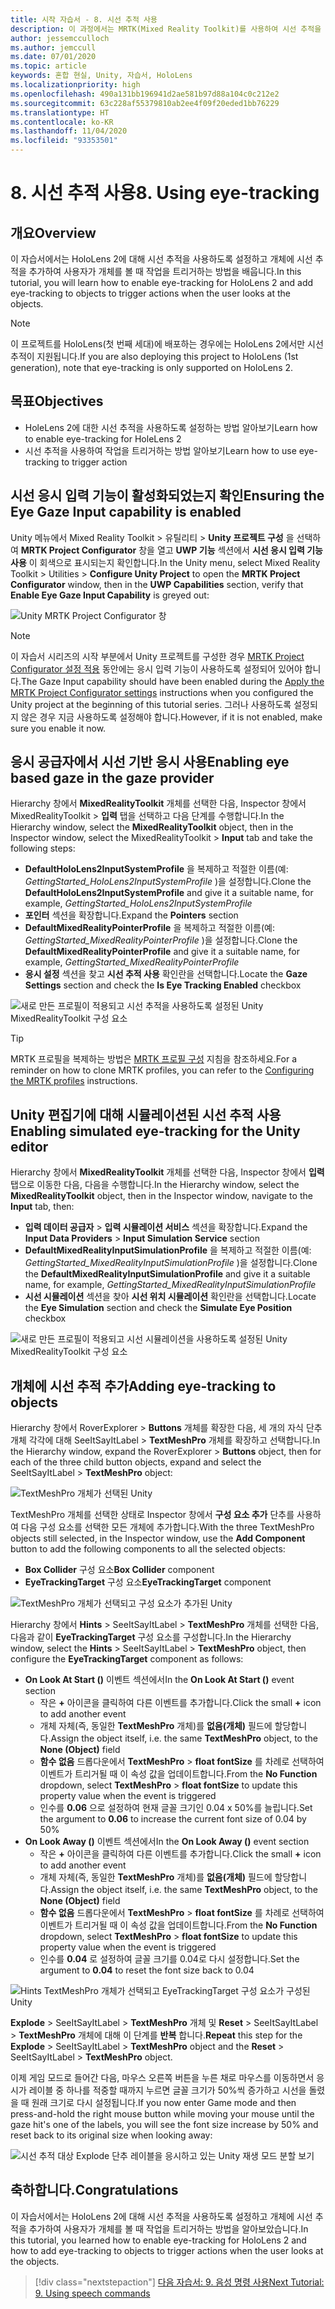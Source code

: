 ```yaml
---
title: 시작 자습서 - 8. 시선 추적 사용
description: 이 과정에서는 MRTK(Mixed Reality Toolkit)를 사용하여 시선 추적을 사용하는 방법을 보여 줍니다.
author: jessemcculloch
ms.author: jemccull
ms.date: 07/01/2020
ms.topic: article
keywords: 혼합 현실, Unity, 자습서, HoloLens
ms.localizationpriority: high
ms.openlocfilehash: 490a131bb196941d2ae581b97d88a104c0c212e2
ms.sourcegitcommit: 63c228af55379810ab2ee4f09f20eded1bb76229
ms.translationtype: HT
ms.contentlocale: ko-KR
ms.lasthandoff: 11/04/2020
ms.locfileid: "93353501"
---
```

# <a name="8-using-eye-tracking"></a><span data-ttu-id="4d1ce-105">8. 시선 추적 사용</span><span class="sxs-lookup"><span data-stu-id="4d1ce-105">8. Using eye-tracking</span></span>

## <a name="overview"></a><span data-ttu-id="4d1ce-106">개요</span><span class="sxs-lookup"><span data-stu-id="4d1ce-106">Overview</span></span>

<span data-ttu-id="4d1ce-107">이 자습서에서는 HoloLens 2에 대해 시선 추적을 사용하도록 설정하고 개체에 시선 추적을 추가하여 사용자가 개체를 볼 때 작업을 트리거하는 방법을 배웁니다.</span><span class="sxs-lookup"><span data-stu-id="4d1ce-107">In this tutorial, you will learn how to enable eye-tracking for HoloLens 2 and add eye-tracking to objects to trigger actions when the user looks at the objects.</span></span>

> [!NOTE]
> <span data-ttu-id="4d1ce-108">이 프로젝트를 HoloLens(첫 번째 세대)에 배포하는 경우에는 HoloLens 2에서만 시선 추적이 지원됩니다.</span><span class="sxs-lookup"><span data-stu-id="4d1ce-108">If you are also deploying this project to HoloLens (1st generation), note that eye-tracking is only supported on HoloLens 2.</span></span>

## <a name="objectives"></a><span data-ttu-id="4d1ce-109">목표</span><span class="sxs-lookup"><span data-stu-id="4d1ce-109">Objectives</span></span>

* <span data-ttu-id="4d1ce-110">HoleLens 2에 대한 시선 추적을 사용하도록 설정하는 방법 알아보기</span><span class="sxs-lookup"><span data-stu-id="4d1ce-110">Learn how to enable eye-tracking for HoleLens 2</span></span>
* <span data-ttu-id="4d1ce-111">시선 추적을 사용하여 작업을 트리거하는 방법 알아보기</span><span class="sxs-lookup"><span data-stu-id="4d1ce-111">Learn how to use eye-tracking to trigger action</span></span>

## <a name="ensuring-the-eye-gaze-input-capability-is-enabled"></a><span data-ttu-id="4d1ce-112">시선 응시 입력 기능이 활성화되었는지 확인</span><span class="sxs-lookup"><span data-stu-id="4d1ce-112">Ensuring the Eye Gaze Input capability is enabled</span></span>

<span data-ttu-id="4d1ce-113">Unity 메뉴에서 Mixed Reality Toolkit > 유틸리티 > **Unity 프로젝트 구성** 을 선택하여 **MRTK Project Configurator** 창을 열고 **UWP 기능** 섹션에서 **시선 응시 입력 기능 사용** 이 회색으로 표시되는지 확인합니다.</span><span class="sxs-lookup"><span data-stu-id="4d1ce-113">In the Unity menu, select Mixed Reality Toolkit > Utilities > **Configure Unity Project** to open the **MRTK Project Configurator** window, then in the **UWP Capabilities** section, verify that **Enable Eye Gaze Input Capability** is greyed out:</span></span>

![Unity MRTK Project Configurator 창](images/mr-learning-base/base-08-section1-step1-1.png)

> [!NOTE]
> <span data-ttu-id="4d1ce-115">이 자습서 시리즈의 시작 부분에서 Unity 프로젝트를 구성한 경우 [MRTK Project Configurator 설정 적용](mr-learning-base-02.md#1-apply-the-mrtk-project-configurator-settings) 동안에는 응시 입력 기능이 사용하도록 설정되어 있어야 합니다.</span><span class="sxs-lookup"><span data-stu-id="4d1ce-115">The Gaze Input capability should have been enabled during the [Apply the MRTK Project Configurator settings](mr-learning-base-02.md#1-apply-the-mrtk-project-configurator-settings) instructions when you configured the Unity project at the beginning of this tutorial series.</span></span> <span data-ttu-id="4d1ce-116">그러나 사용하도록 설정되지 않은 경우 지금 사용하도록 설정해야 합니다.</span><span class="sxs-lookup"><span data-stu-id="4d1ce-116">However, if it is not enabled, make sure you enable it now.</span></span>

## <a name="enabling-eye-based-gaze-in-the-gaze-provider"></a><span data-ttu-id="4d1ce-117">응시 공급자에서 시선 기반 응시 사용</span><span class="sxs-lookup"><span data-stu-id="4d1ce-117">Enabling eye based gaze in the gaze provider</span></span>

<span data-ttu-id="4d1ce-118">Hierarchy 창에서 **MixedRealityToolkit** 개체를 선택한 다음, Inspector 창에서 MixedRealityToolkit > **입력** 탭을 선택하고 다음 단계를 수행합니다.</span><span class="sxs-lookup"><span data-stu-id="4d1ce-118">In the Hierarchy window, select the **MixedRealityToolkit** object, then in the Inspector window, select the MixedRealityToolkit > **Input** tab and take the following steps:</span></span>

* <span data-ttu-id="4d1ce-119">**DefaultHoloLens2InputSystemProfile** 을 복제하고 적절한 이름(예: _GettingStarted_HoloLens2InputSystemProfile_ )을 설정합니다.</span><span class="sxs-lookup"><span data-stu-id="4d1ce-119">Clone the **DefaultHoloLens2InputSystemProfile** and give it a suitable name, for example, _GettingStarted_HoloLens2InputSystemProfile_</span></span>
* <span data-ttu-id="4d1ce-120">**포인터** 섹션을 확장합니다.</span><span class="sxs-lookup"><span data-stu-id="4d1ce-120">Expand the **Pointers** section</span></span>
* <span data-ttu-id="4d1ce-121">**DefaultMixedRealityPointerProfile** 을 복제하고 적절한 이름(예: _GettingStarted_MixedRealityPointerProfile_ )을 설정합니다.</span><span class="sxs-lookup"><span data-stu-id="4d1ce-121">Clone the **DefaultMixedRealityPointerProfile** and give it a suitable name, for example, _GettingStarted_MixedRealityPointerProfile_</span></span>
* <span data-ttu-id="4d1ce-122">**응시 설정** 섹션을 찾고 **시선 추적 사용** 확인란을 선택합니다.</span><span class="sxs-lookup"><span data-stu-id="4d1ce-122">Locate the **Gaze Settings** section and check the **Is Eye Tracking Enabled** checkbox</span></span>

![새로 만든 프로필이 적용되고 시선 추적을 사용하도록 설정된 Unity MixedRealityToolkit 구성 요소](images/mr-learning-base/base-08-section2-step1-1.png)

> [!TIP]
> <span data-ttu-id="4d1ce-124">MRTK 프로필을 복제하는 방법은 [MRTK 프로필 구성](mr-learning-base-03.md) 지침을 참조하세요.</span><span class="sxs-lookup"><span data-stu-id="4d1ce-124">For a reminder on how to clone MRTK profiles, you can refer to the [Configuring the MRTK profiles](mr-learning-base-03.md) instructions.</span></span>

## <a name="enabling-simulated-eye-tracking-for-the-unity-editor"></a><span data-ttu-id="4d1ce-125">Unity 편집기에 대해 시뮬레이션된 시선 추적 사용</span><span class="sxs-lookup"><span data-stu-id="4d1ce-125">Enabling simulated eye-tracking for the Unity editor</span></span>

<span data-ttu-id="4d1ce-126">Hierarchy 창에서 **MixedRealityToolkit** 개체를 선택한 다음, Inspector 창에서 **입력** 탭으로 이동한 다음, 다음을 수행합니다.</span><span class="sxs-lookup"><span data-stu-id="4d1ce-126">In the Hierarchy window, select the **MixedRealityToolkit** object, then in the Inspector window, navigate to the **Input** tab, then:</span></span>

* <span data-ttu-id="4d1ce-127">**입력 데이터 공급자** > **입력 시뮬레이션 서비스** 섹션을 확장합니다.</span><span class="sxs-lookup"><span data-stu-id="4d1ce-127">Expand the **Input Data Providers** > **Input Simulation Service** section</span></span>
* <span data-ttu-id="4d1ce-128">**DefaultMixedRealityInputSimulationProfile** 을 복제하고 적절한 이름(예: _GettingStarted_MixedRealityInputSimulationProfile_ )을 설정합니다.</span><span class="sxs-lookup"><span data-stu-id="4d1ce-128">Clone the **DefaultMixedRealityInputSimulationProfile** and give it a suitable name, for example, _GettingStarted_MixedRealityInputSimulationProfile_</span></span>
* <span data-ttu-id="4d1ce-129">**시선 시뮬레이션** 섹션을 찾아 **시선 위치 시뮬레이션** 확인란을 선택합니다.</span><span class="sxs-lookup"><span data-stu-id="4d1ce-129">Locate the **Eye Simulation** section and check the **Simulate Eye Position** checkbox</span></span>

![새로 만든 프로필이 적용되고 시선 시뮬레이션을 사용하도록 설정된 Unity MixedRealityToolkit 구성 요소](images/mr-learning-base/base-08-section3-step1-1.png)

## <a name="adding-eye-tracking-to-objects"></a><span data-ttu-id="4d1ce-131">개체에 시선 추적 추가</span><span class="sxs-lookup"><span data-stu-id="4d1ce-131">Adding eye-tracking to objects</span></span>

<span data-ttu-id="4d1ce-132">Hierarchy 창에서 RoverExplorer > **Buttons** 개체를 확장한 다음, 세 개의 자식 단추 개체 각각에 대해 SeeItSayItLabel > **TextMeshPro** 개체를 확장하고 선택합니다.</span><span class="sxs-lookup"><span data-stu-id="4d1ce-132">In the Hierarchy window, expand the RoverExplorer > **Buttons** object, then for each of the three child button objects, expand and select the SeeItSayItLabel > **TextMeshPro** object:</span></span>

![TextMeshPro 개체가 선택된 Unity](images/mr-learning-base/base-08-section4-step1-1.png)

<span data-ttu-id="4d1ce-134">TextMeshPro 개체를 선택한 상태로 Inspector 창에서 **구성 요소 추가** 단추를 사용하여 다음 구성 요소를 선택한 모든 개체에 추가합니다.</span><span class="sxs-lookup"><span data-stu-id="4d1ce-134">With the three TextMeshPro objects still selected, in the Inspector window, use the **Add Component** button to add the following components to all the selected objects:</span></span>

* <span data-ttu-id="4d1ce-135">**Box Collider** 구성 요소</span><span class="sxs-lookup"><span data-stu-id="4d1ce-135">**Box Collider** component</span></span>
* <span data-ttu-id="4d1ce-136">**EyeTrackingTarget** 구성 요소</span><span class="sxs-lookup"><span data-stu-id="4d1ce-136">**EyeTrackingTarget** component</span></span>

![TextMeshPro 개체가 선택되고 구성 요소가 추가된 Unity](images/mr-learning-base/base-08-section4-step1-2.png)

<span data-ttu-id="4d1ce-138">Hierarchy 창에서 **Hints** > SeeItSayItLabel > **TextMeshPro** 개체를 선택한 다음, 다음과 같이 **EyeTrackingTarget** 구성 요소를 구성합니다.</span><span class="sxs-lookup"><span data-stu-id="4d1ce-138">In the Hierarchy window, select the **Hints** > SeeItSayItLabel > **TextMeshPro** object, then configure the **EyeTrackingTarget** component as follows:</span></span>

* <span data-ttu-id="4d1ce-139">**On Look At Start ()** 이벤트 섹션에서</span><span class="sxs-lookup"><span data-stu-id="4d1ce-139">In the **On Look At Start ()** event section</span></span>
  * <span data-ttu-id="4d1ce-140">작은 **+** 아이콘을 클릭하여 다른 이벤트를 추가합니다.</span><span class="sxs-lookup"><span data-stu-id="4d1ce-140">Click the small **+** icon to add another event</span></span>
  * <span data-ttu-id="4d1ce-141">개체 자체(즉, 동일한 **TextMeshPro** 개체)를 **없음(개체)** 필드에 할당합니다.</span><span class="sxs-lookup"><span data-stu-id="4d1ce-141">Assign the object itself, i.e. the same **TextMeshPro** object, to the **None (Object)** field</span></span>
  * <span data-ttu-id="4d1ce-142">**함수 없음** 드롭다운에서 **TextMeshPro** > **float fontSize** 를 차례로 선택하여 이벤트가 트리거될 때 이 속성 값을 업데이트합니다.</span><span class="sxs-lookup"><span data-stu-id="4d1ce-142">From the **No Function** dropdown, select **TextMeshPro** > **float fontSize** to update this property value when the event is triggered</span></span>
  * <span data-ttu-id="4d1ce-143">인수를 **0.06** 으로 설정하여 현재 글꼴 크기인 0.04 x 50%를 늘립니다.</span><span class="sxs-lookup"><span data-stu-id="4d1ce-143">Set the argument to **0.06** to increase the current font size of 0.04 by 50%</span></span>
* <span data-ttu-id="4d1ce-144">**On Look Away ()** 이벤트 섹션에서</span><span class="sxs-lookup"><span data-stu-id="4d1ce-144">In the **On Look Away ()** event section</span></span>
  * <span data-ttu-id="4d1ce-145">작은 **+** 아이콘을 클릭하여 다른 이벤트를 추가합니다.</span><span class="sxs-lookup"><span data-stu-id="4d1ce-145">Click the small **+** icon to add another event</span></span>
  * <span data-ttu-id="4d1ce-146">개체 자체(즉, 동일한 **TextMeshPro** 개체)를 **없음(개체)** 필드에 할당합니다.</span><span class="sxs-lookup"><span data-stu-id="4d1ce-146">Assign the object itself, i.e. the same **TextMeshPro** object, to the **None (Object)** field</span></span>
  * <span data-ttu-id="4d1ce-147">**함수 없음** 드롭다운에서 **TextMeshPro** > **float fontSize** 를 차례로 선택하여 이벤트가 트리거될 때 이 속성 값을 업데이트합니다.</span><span class="sxs-lookup"><span data-stu-id="4d1ce-147">From the **No Function** dropdown, select **TextMeshPro** > **float fontSize** to update this property value when the event is triggered</span></span>
  * <span data-ttu-id="4d1ce-148">인수를 **0.04** 로 설정하여 글꼴 크기를 0.04로 다시 설정합니다.</span><span class="sxs-lookup"><span data-stu-id="4d1ce-148">Set the argument to **0.04** to reset the font size back to 0.04</span></span>

![Hints TextMeshPro 개체가 선택되고 EyeTrackingTarget 구성 요소가 구성된 Unity](images/mr-learning-base/base-08-section4-step1-3.png)

<span data-ttu-id="4d1ce-150">**Explode** > SeeItSayItLabel > **TextMeshPro** 개체 및 **Reset** > SeeItSayItLabel > **TextMeshPro** 개체에 대해 이 단계를 **반복** 합니다.</span><span class="sxs-lookup"><span data-stu-id="4d1ce-150">**Repeat** this step for the **Explode** > SeeItSayItLabel > **TextMeshPro** object and the **Reset** > SeeItSayItLabel > **TextMeshPro** object.</span></span>

<span data-ttu-id="4d1ce-151">이제 게임 모드로 들어간 다음, 마우스 오른쪽 버튼을 누른 채로 마우스를 이동하면서 응시가 레이블 중 하나를 적중할 때까지 누르면 글꼴 크기가 50%씩 증가하고 시선을 돌렸을 때 원래 크기로 다시 설정됩니다.</span><span class="sxs-lookup"><span data-stu-id="4d1ce-151">If you now enter Game mode and then press-and-hold the right mouse button while moving your mouse until the gaze hit's one of the labels, you will see the font size increase by 50% and reset back to its original size when looking away:</span></span>

![시선 추적 대상 Explode 단추 레이블을 응시하고 있는 Unity 재생 모드 분할 보기](images/mr-learning-base/base-08-section4-step1-4.png)

## <a name="congratulations"></a><span data-ttu-id="4d1ce-153">축하합니다.</span><span class="sxs-lookup"><span data-stu-id="4d1ce-153">Congratulations</span></span>

<span data-ttu-id="4d1ce-154">이 자습서에서는 HoloLens 2에 대해 시선 추적을 사용하도록 설정하고 개체에 시선 추적을 추가하여 사용자가 개체를 볼 때 작업을 트리거하는 방법을 알아보았습니다.</span><span class="sxs-lookup"><span data-stu-id="4d1ce-154">In this tutorial, you learned how to enable eye-tracking for HoloLens 2 and how to add eye-tracking to objects to trigger actions when the user looks at the objects.</span></span>

> [!div class="nextstepaction"]
> [<span data-ttu-id="4d1ce-155">다음 자습서: 9. 음성 명령 사용</span><span class="sxs-lookup"><span data-stu-id="4d1ce-155">Next Tutorial: 9. Using speech commands</span></span>](mr-learning-base-09.md)